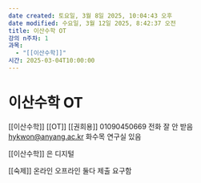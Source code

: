 ```yaml
---
date created: 토요일, 3월 8일 2025, 10:04:43 오후
date modified: 수요일, 3월 12일 2025, 8:42:37 오전
title: 이산수학 OT
강의 n주차: 1
과목:
  - "[[이산수학]]"
시간: 2025-03-04T10:00:00
---
```


# 이산수학 OT

[[이산수학]] [[OT]]
[[권희용]] 01090450669 전화 잘 안 받음 hykwon@anyang.ac.kr
화수목 연구실 있음

[[이산수학]] 은 디지털

[[숙제]]
온라인 오프라인 둘다 제출 요구함
